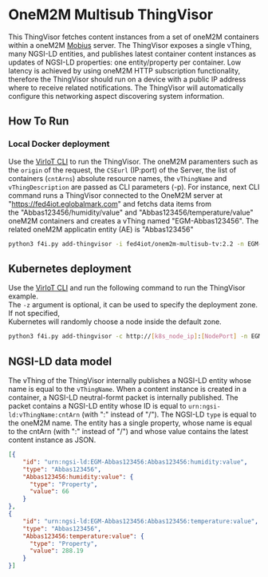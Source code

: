# OneM2M Multisub ThingVisor
This ThingVisor fetches content instances from a set of oneM2M containers within a oneM2M [Mobius](https://github.com/IoTKETI/Mobius) server. The ThingVisor exposes a single vThing, many NGSI-LD entities, and publishes latest container content instances as updates of NGSI-LD properties: one entity/property per container. Low latency is achieved by using oneM2M HTTP subscription functionality, therefore the ThingVisor should run on a device with a public IP address where to receive related notifications. The ThingVisor will automatically configure this networking aspect discovering system information.

## How To Run

### Local Docker deployment

Use the [VirIoT CLI](../../../Doc/CLI%20Usage%20Example.md) to run the ThingVisor. The oneM2M paramenters such as the `origin` of the request, the `CSEurl` (IP:port) of the Server, the list of containers (`cntArns`) absolute resource names, the `vThingName` and `vThingDescription` are passed as CLI parameters (-p). 
For instance, next CLI command runs a ThingVisor connected to the OneM2M server at "https://fed4iot.eglobalmark.com" and fetchs data items from  
the "Abbas123456/humidity/value" and "Abbas123456/temperature/value" oneM2M containers and creates a vThing named "EGM-Abbas123456". The related oneM2M applicatin entity (AE) is "Abbas123456"

```bash
python3 f4i.py add-thingvisor -i fed4iot/onem2m-multisub-tv:2.2 -n EGM-Abbass-multiple -d "OneM2M data from EGM Abbass sensor (temperature and humidity)" -p '{"CSEurl":"https://fed4iot.eglobalmark.com","origin":"Superman","cntArns":["Abbas123456/humidity/value","Abbas123456/temperature/value"],"vThingName":"EGM-Abbas123456","vThingDescription":"OneM2M data from multiple EGM Abbass sensors"}'
```

## Kubernetes deployment
Use the [VirIoT CLI](../../../Doc/CLI%20Usage%20Example.md) and run the following command to run the ThingVisor example.  
The `-z` argument is optional, it can be used to specify the deployment zone. If not specified,   
Kubernetes will randomly choose a node inside the default zone.

```bash
python3 f4i.py add-thingvisor -c http://[k8s_node_ip]:[NodePort] -n EGM-Abbass-multiple -d "OneM2M data from EGM Abbass sensor (temperature and humidity)" -p '{"CSEurl":"https://fed4iot.eglobalmark.com","origin":"Superman","cntArns":["Abbas123456/humidity/value","Abbas123456/temperature/value"],"vThingName":"EGM-Abbas123456","vThingDescription":"OneM2M data from multiple EGM Abbass sensors"}' -y "../yaml/thingVisor-oneM2M.yaml" -z Japan  
```

## NGSI-LD data model
The vThing of the ThingVisor internally publishes a NGSI-LD entity whose name is equal to the `vThingName`. When a content instance is created in a container, a NGSI-LD neutral-formt packet is internally published. The packet contains a NGSI-LD entity whose ID is equal to `urn:ngsi-ld:vThingName:cntArn` (with ":" instead of "/"). The NGSI-LD `type` is equal to the oneM2M name. The entity has a single property, whose name is equal to the  cntArn (with ":" instead of "/") and whose value contains the latest content instance as JSON.


```json
[{
    "id": "urn:ngsi-ld:EGM-Abbas123456:Abbas123456:humidity:value",
    "type": "Abbas123456",
    "Abbas123456:humidity:value": {
      "type": "Property", 
      "value": 66
    }
},
{
    "id": "urn:ngsi-ld:EGM-Abbas123456:Abbas123456:temperature:value",
    "type": "Abbas123456",
    "Abbas123456:temperature:value": {
      "type": "Property", 
      "value": 288.19
    }
}]
```